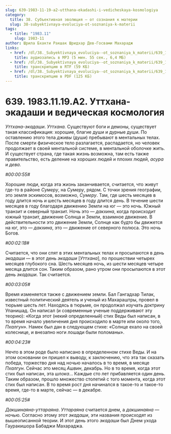 ```yaml
---
slug: 639-1983-11-19-a2-utthana-ekadashi-i-vedicheskaya-kosmologiya
category:
  title: 38. Субъективная эволюция — от сознания к материи
  slug: 38-subyektivnaya-evoluciya-ot-soznaniya-k-materii
tags:
  - title: "1983.11"
    slug: 1983-11
author: Шрила Бхакти Ракшак Шридхар Дев-Госвами Махарадж
links:
  - href: /dl/38._Subyektivnaya_evoluciya--ot_soznaniya_k_materii/639_1983.11.19.A2_SridharMj_Utthana-jekadashi_i_vedicheskaja_kosmologija.mp3
    title: аудиозапись в MP3 (5 мин. 55 сек., 6,4 МБ)
  - href: /dl/38._Subyektivnaya_evoluciya--ot_soznaniya_k_materii/639_1983.11.19.A2_SridharMj_Utthana-jekadashi_i_vedicheskaja_kosmologija.rtf
    title: транскрипцию в RTF (59 КБ)
  - href: /dl/38._Subyektivnaya_evoluciya--ot_soznaniya_k_materii/639_1983.11.19.A2_SridharMj_Utthana-jekadashi_i_vedicheskaja_kosmologija.pdf
    title: транскрипцию в PDF (125 КБ)
---
```


# 639. 1983.11.19.A2. Уттхана-экадаши и ведическая космология

*Уттхана-экадаши*. *Уттхана.* Существуют боги и демоны, существует такая классификация: хорошие, благие души и дурные души. По оставлению этого тела *дживы* (души) пребывают в ментальных телах. После смерти физическое тело разлагается, распадается, но человек продолжает в своей ментальной системе, в ментальной оболочке жить. И существует страна, где такая жизнь возможна, там есть также правительство, есть деление на хороших людей и плохих людей, *асура* и *дева*.

*#00:00:55#*

Хорошие люди, когда эта жизнь заканчивается, считается, что живут где-то в районе *Сумеру*, на *Сумеру*, рядом. С точки зрения географии, это земля эскимосов, возможно, *Сумеру*. Там, где шесть месяцев в году длится ночь и шесть месяцев в году длится день. В течение шести месяцев в году благодаря движению Земли на юг — это ночь. Южный транзит и северный транзит. Ночь это — *дакхина*, когда происходит южный транзит, движение Солнца и Земли, взаимное движение. В действительности это движение Земли, Солнце как будто бы движется на юг, это — *дакхина*, это — движение от северного полюса. Это ночь Богов.

*#00:02:18#*

Считается, что они спят в этих ментальных телах и просыпаются в день *экадаши* — в этот день *экадаши* [*Уттхана*], по прошествии четырех месяцев глубокого сна. Шесть месяцев ночь, из шести месяцев четыре месяца длится сон. Таким образом, рано утром они просыпаются в этот день *экадаши*. Так считается.

*#00:03:05#*

Время изменяется также с движением земли. Бал Гангадхар Тилак, известный политический деятель и ученый из Махараштры, провел в тюрьме шесть лет. Находясь в тюрьме, он продолжал изучать доктрину Упанишад. Он написал (и современные ученые поддерживают эту теорию): «Когда этот (некий определенный) стих Веды был написан, в то время начало увеличения дня происходило в марте или около того, *Пхалгун*». Намек был дан в следующем стихе: «Солнце ехало на своей колеснице, и внезапно ноги лошади были поломаны».

*#00:04:23#*

Нечто в этом роде было написано в определенном стихе Веды. И на этом основании он пришел к выводу, к заключению, что эта так сказать победа, торжество дня над ночью началось в то время, в месяце *Пхалгун*. Сейчас это месяц *Ашвин*, декабрь. Но в то время, когда этот стих был написан, эта *шлока*… Каждые сто лет прибавляется один день. Таким образом, прошло множество столетий с того момента, когда этот стих был написан. В то время рост дня начинался в такое-то и такое-то время, где-то в марте, сейчас — в декабре.

*#00:05:25#*

*Дакшинаяна-уттараяна*. *Уттараяна* считается днем, а *дакшинаяна* — ночью. Согласно этому этот *экадаши*, эти названия происходят из вышеописанной теории. И этот день этого *экадаши* был Днем ухода Гауракишора Бабаджи Махараджа.

